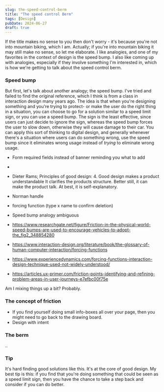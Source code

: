 ```yaml
---
slug: the-speed-control-berm
title: "The speed control Berm"
tags: [Design]
pubDate: 2024-06-27
draft: true
---
```


If the title makes no sense to you then don't worry - it's because you're not into mountain biking, which I am. Actually; if you're into mountain biking it may still make no sense, so let me elaborate. I like analogies, and one of my favorites in the context of design is the speed bump. I also like coming up with analogies, especially if they involve something I'm interested in, which is how we're getting to talk about the speed control berm.

### Speed bump

But first, let's talk about another analogy; the speed bump. I've tried and failed to find the original reference, which I think is from a class in interaction design many years ago. The idea is that when you're designing something and you're trying to protect- or make the user do the right thing in a situation, you can choose to go for a solution similar to a speed limit sign, or you can use a speed bump. The sign is the least effective, since users can just decide to ignore the sign, whereas the speed bump forces the user to slow down, otherwise they will cause damage to their car. You can apply this sort of thinking to digital design, and generally whenever there's a situation where users can do something wrong, use the speed bump since it eliminates wrong usage instead of _trying_ to eliminate wrong usage.

<!-- TODO: example -->

- Form required fields instead of banner reminding you what to add
-

- Dieter Rams; Principles of good design: 4. Good design makes a product understandable It clarifies the products structure. Better still, it can make the product talk. At best, it is self-explanatory.
- Norman handle
- forcing function (type x name to confirm deletion)
- Speed bump analogy ambiguous

- https://www.researchgate.net/figure/Friction-in-the-physical-world-speed-bumps-are-used-to-encourage-vehicles-to-adopt-the_fig2_348854280
- https://www.interaction-design.org/literature/book/the-glossary-of-human-computer-interaction/forcing-functions
- https://www.experiencedynamics.com/forcing-functions-interaction-design-technique-used-not-widely-understood/
- https://articles.ux-primer.com/friction-points-identifying-and-refining-problem-areas-in-user-journeys-e7efbc00f75e

Am I mixing things up a bit? Probably.

### The concept of friction

- If you find yourself doing small info-boxes all over your page, then you might need to go back to the drawing board.
- Design with intent

### The berm

..

### Tip

It's hard finding good solutions like this. It's at the core of good design. My best tip is this: if you find that you're doing something that could be seen as a speed limit sign, then you have the chance to take a step back and consider if you can do better.
